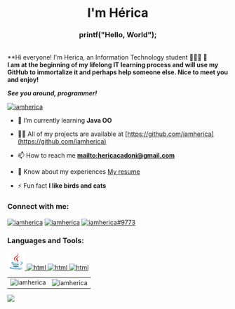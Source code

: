 <h1 align="center">I'm Hérica</h1>
<h3 align="center">printf("Hello, World");</h3>

<br>**Hi everyone! I'm Herica, an Information Technology student 👩🏻‍💻 💙
<br>
**I am at the beginning of my lifelong IT learning process and will use my GitHub to immortalize it and perhaps help someone else. Nice to meet you and enjoy!**

**_See you around, programmer!_**

<p align="left"> <a href="https://github.com/ryo-ma/github-profile-trophy"><img src="https://github-profile-trophy.vercel.app/?username=iamherica&theme=alduin" alt="iamherica" /></a> </p>

- 🌱 I’m currently learning **Java OO**

- 👨‍💻 All of my projects are available at [https://github.com/iamherica](https://github.com/iamherica)

- 📫 How to reach me **<a target="_top" href="mailto:hericacadoni@gmail.com">mailto:hericacadoni@gmail.com</a>**

- 📄 Know about my experiences [My resume](https://drive.google.com/file/d/1h_KrWbYUBVQDHurx13S-r9clSewdOGk-/view?usp=sharing)

- ⚡ Fun fact **I like birds and cats**

<h3 align="left">Connect with me:</h3>
<p align="left">
<a href="https://www.linkedin.com/in/h%C3%A9rica-cadoni-35519a198" target="blank"><img align="center" src="https://cdn.jsdelivr.net/npm/simple-icons@3.0.1/icons/linkedin.svg" alt="iamherica" height="30" width="40" /></a>
<a href="https://www.instagram.com/iamhericaa/" target="blank"><img align="center" src="https://cdn.jsdelivr.net/npm/simple-icons@3.0.1/icons/instagram.svg" alt="iamherica" height="30" width="40" /></a>
<a href="https://discord.gg/iamherica" target="blank"><img align="center" src="https://cdn.jsdelivr.net/npm/simple-icons@3.0.1/icons/discord.svg" alt="iamherica#9773" height="30" width="40" /></a>
</p>

<h3 align="left">Languages and Tools:</h3>
<a href="https://www.java.com" target="_blank"> <img src="https://raw.githubusercontent.com/devicons/devicon/master/icons/java/java-original.svg" alt="java" width="40" height="40"/> </a>
<a href="https://www.w3schools.in/c-tutorial/intro/" target="_blank"> <img src="https://cdn.iconscout.com/icon/free/png-512/c-programming-569564.png" alt="html" width="" height="40"/> </a>
<a href="https://www.w3schools.com/html/" target="_blank"> <img src="https://www.w3.org/html/logo/downloads/HTML5_Logo_512.png" alt="html" width="40" height="40"/> </a>
<a href="https://www.w3schools.com/css/" target="_blank"> <img src="https://upload.wikimedia.org/wikipedia/commons/thumb/d/d5/CSS3_logo_and_wordmark.svg/363px-CSS3_logo_and_wordmark.svg.png" alt="html" width="" height="40"/> </a>

<center>
<table>
  <tr>
      <td><img align="left" src="https://github-readme-stats.vercel.app/api/top-langs/?username=iamherica&layout=compact&theme=midnight-purple" alt="iamherica" /></td>
      <td><img align="center" src="https://github-readme-stats.vercel.app/api?username=iamherica&show_icons=true&locale=en&theme=midnight-purple" alt="iamherica" /></td>
  </tr>  
</table>
</center>

<img src="https://www.codeotaku.com/about/chi-keyboard.gif" width="600"/>
